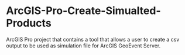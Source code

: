 # ArcGIS-Pro-Create-Simualted-Products
ArcGIS Pro project that contains a tool that allows a user to create a csv output to be used as simulation file for ArcGIS GeoEvent Server.
